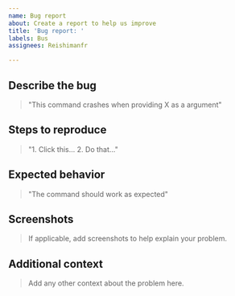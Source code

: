 ```yaml
---
name: Bug report
about: Create a report to help us improve
title: 'Bug report: '
labels: Bus
assignees: Reishimanfr

---
```


## Describe the bug
> "This command crashes when providing X as a argument"

## Steps to reproduce
> "1. Click this... 2. Do that..."

## Expected behavior
> "The command should work as expected"

## Screenshots
> If applicable, add screenshots to help explain your problem.

## Additional context
> Add any other context about the problem here.
